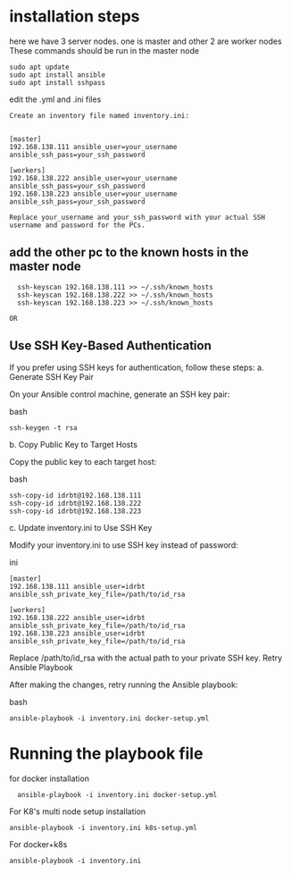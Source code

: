 # installation steps 
here we have 3 server nodes. one is master and other 2 are worker nodes
These commands should be run in the master node
```
sudo apt update
sudo apt install ansible
sudo apt install sshpass
```
edit the .yml and .ini files

```
Create an inventory file named inventory.ini:


[master]
192.168.138.111 ansible_user=your_username ansible_ssh_pass=your_ssh_password

[workers]
192.168.138.222 ansible_user=your_username ansible_ssh_pass=your_ssh_password
192.168.138.223 ansible_user=your_username ansible_ssh_pass=your_ssh_password
```
```Replace your_username and your_ssh_password with your actual SSH username and password for the PCs.```


## add the other pc to the known hosts in the master node
```
  ssh-keyscan 192.168.138.111 >> ~/.ssh/known_hosts
  ssh-keyscan 192.168.138.222 >> ~/.ssh/known_hosts
  ssh-keyscan 192.168.138.223 >> ~/.ssh/known_hosts

```
```OR```
## Use SSH Key-Based Authentication

If you prefer using SSH keys for authentication, follow these steps:
a. Generate SSH Key Pair

On your Ansible control machine, generate an SSH key pair:

bash
```
ssh-keygen -t rsa
```
b. Copy Public Key to Target Hosts

Copy the public key to each target host:

bash
```
ssh-copy-id idrbt@192.168.138.111
ssh-copy-id idrbt@192.168.138.222
ssh-copy-id idrbt@192.168.138.223
```
c. Update inventory.ini to Use SSH Key

Modify your inventory.ini to use SSH key instead of password:

ini
```
[master]
192.168.138.111 ansible_user=idrbt ansible_ssh_private_key_file=/path/to/id_rsa

[workers]
192.168.138.222 ansible_user=idrbt ansible_ssh_private_key_file=/path/to/id_rsa
192.168.138.223 ansible_user=idrbt ansible_ssh_private_key_file=/path/to/id_rsa
```
Replace /path/to/id_rsa with the actual path to your private SSH key.
Retry Ansible Playbook

After making the changes, retry running the Ansible playbook:

bash
```
ansible-playbook -i inventory.ini docker-setup.yml
```
# Running the playbook file
for docker installation
```
  ansible-playbook -i inventory.ini docker-setup.yml

```
For K8's multi node setup installation
```
ansible-playbook -i inventory.ini k8s-setup.yml

```

For docker+k8s
```
ansible-playbook -i inventory.ini 
```
